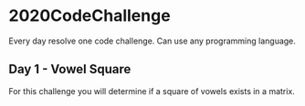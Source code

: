 # 2020CodeChallenge
Every day resolve one code challenge. Can use any programming language.
## Day 1 - Vowel Square
For this challenge you will determine if a square of vowels exists in a matrix.

